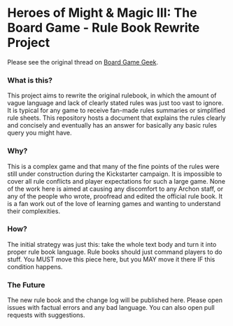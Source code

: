 # Heroes of Might & Magic III: The Board Game - Rule Book Rewrite Project

Please see the original thread on [Board Game Geek](https://boardgamegeek.com/thread/3235221/rule-book-rewrite-project/page/1).

### What is this?

This project aims to rewrite the original rulebook, in which the amount of vague language and lack of clearly stated rules was just too vast to ignore.
It is typical for any game to receive fan-made rules summaries or simplified rule sheets.
This repository hosts a document that explains the rules clearly and concisely and eventually has an answer for basically any basic rules query you might have.

### Why?

This is a complex game and that many of the fine points of the rules were still under construction during the Kickstarter campaign.
It is impossible to cover all rule conflicts and player expectations for such a large game.
None of the work here is aimed at causing any discomfort to any Archon staff, or any of the people who wrote, proofread and edited the official rule book.
It is a fan work out of the love of learning games and wanting to understand their complexities.

### How?

The initial strategy was just this: take the whole text body and turn it into proper rule book language.
Rule books should just command players to do stuff.
You MUST move this piece here, but you MAY move it there IF this condition happens.

### The Future

The new rule book and the change log will be published here.
Please open issues with factual errors and any bad language.
You can also open pull requests with suggestions.
